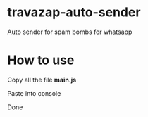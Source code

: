# travazap-auto-sender
Auto sender for spam bombs for whatsapp

# How to use
Copy all the file **main.js**

Paste into console

Done
